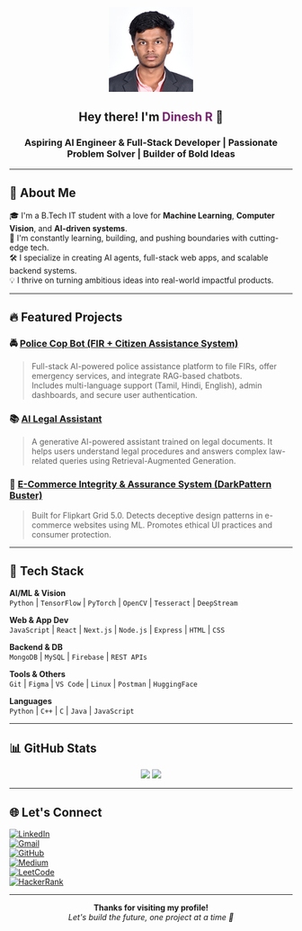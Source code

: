 <div align="center">
  <img src="profile.png" alt="Profile photo" width="150" height="150"/>
</div>

<h2 align="center">Hey there! I'm <span style="color:#78246f;">Dinesh R</span> 👋</h2>

<h3 align="center">Aspiring AI Engineer & Full-Stack Developer | Passionate Problem Solver | Builder of Bold Ideas</h3>

---

## 🚀 About Me

🎓 I'm a B.Tech IT student with a love for **Machine Learning**, **Computer Vision**, and **AI-driven systems**.  
🧠 I'm constantly learning, building, and pushing boundaries with cutting-edge tech.  
🛠 I specialize in creating AI agents, full-stack web apps, and scalable backend systems.  
💡 I thrive on turning ambitious ideas into real-world impactful products.  

---

## 🔥 Featured Projects

### 🚔 [Police Cop Bot (FIR + Citizen Assistance System)](https://github.com/dineshdinz12/Police_cop_bot)
> Full-stack AI-powered police assistance platform to file FIRs, offer emergency services, and integrate RAG-based chatbots.  
> Includes multi-language support (Tamil, Hindi, English), admin dashboards, and secure user authentication.

### 📚 [AI Legal Assistant](https://github.com/dineshdinz12/AI_Legal_Assistant)
> A generative AI-powered assistant trained on legal documents. It helps users understand legal procedures and answers complex law-related queries using Retrieval-Augmented Generation.

### 🛒 [E-Commerce Integrity & Assurance System (DarkPattern Buster)](https://github.com/Tarunbalaji2003/DarkPattern_Buster)
> Built for Flipkart Grid 5.0. Detects deceptive design patterns in e-commerce websites using ML. Promotes ethical UI practices and consumer protection.

---

## 🧠 Tech Stack

**AI/ML & Vision**  
`Python` | `TensorFlow` | `PyTorch` | `OpenCV` | `Tesseract` | `DeepStream`

**Web & App Dev**  
`JavaScript` | `React` | `Next.js` | `Node.js` | `Express` | `HTML` | `CSS`

**Backend & DB**  
`MongoDB` | `MySQL` | `Firebase` | `REST APIs`

**Tools & Others**  
`Git` | `Figma` | `VS Code` | `Linux` | `Postman` | `HuggingFace`

**Languages**  
`Python` | `C++` | `C` | `Java` | `JavaScript`

---

## 📊 GitHub Stats

<p align="center">
  <img src="https://github-readme-stats.vercel.app/api?username=dineshdinz12&show_icons=true&theme=radical" height="170" />
  <img src="https://github-readme-stats.vercel.app/api/top-langs/?username=dineshdinz12&layout=compact&theme=radical" height="170" />
</p>

---

## 🌐 Let's Connect

[![LinkedIn](https://img.shields.io/badge/LinkedIn-%230077B5.svg?logo=linkedin&logoColor=white)](https://www.linkedin.com/in/dinesh-r12)  
[![Gmail](https://img.shields.io/badge/Gmail-D14836?&logo=gmail&logoColor=white)](mailto:r.dineshdinz12@gmail.com)  
[![GitHub](https://img.shields.io/badge/GitHub-%23121011.svg?&logo=github&logoColor=white)](https://github.com/dineshdinz12)  
[![Medium](https://img.shields.io/badge/Medium-12100E?logo=medium&logoColor=white)](https://medium.com/@r.dineshdinz12)  
[![LeetCode](https://img.shields.io/badge/LeetCode-FFA116?logo=leetcode&logoColor=white)](https://leetcode.com/u/DINESH_R12/)  
[![HackerRank](https://img.shields.io/badge/HackerRank-00EA64?logo=hackerrank&logoColor=white)](https://www.hackerrank.com/profile/r_dineshdinz12)

---

<p align="center">
  <b>Thanks for visiting my profile!</b>  
  <br>
  <i>Let's build the future, one project at a time 🚀</i>
</p>

